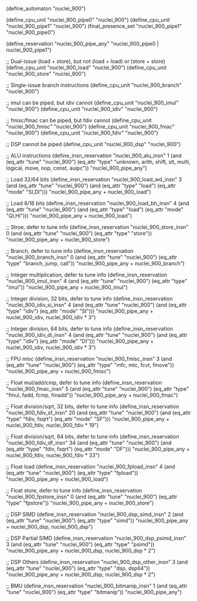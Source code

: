 (define_automaton "nuclei_900")

(define_cpu_unit "nuclei_900_pipe0" "nuclei_900")
(define_cpu_unit "nuclei_900_pipe1" "nuclei_900")
(final_presence_set "nuclei_900_pipe1" "nuclei_900_pipe0")

(define_reservation "nuclei_900_pipe_any" "nuclei_900_pipe0 | nuclei_900_pipe1")

;; Dual-issue (load + store), but not (load + load) or (store + store)
(define_cpu_unit "nuclei_900_load" "nuclei_900")
(define_cpu_unit "nuclei_900_store" "nuclei_900")

;; Single-issue branch instructions
(define_cpu_unit "nuclei_900_branch" "nuclei_900")

;; imul can be piped, but idiv cannot
(define_cpu_unit "nuclei_900_imul" "nuclei_900")
(define_cpu_unit "nuclei_900_idiv" "nuclei_900")

;; fmisc/fmac can be piped, but fdiv cannot
(define_cpu_unit "nuclei_900_fmisc" "nuclei_900")
(define_cpu_unit "nuclei_900_fmac" "nuclei_900")
(define_cpu_unit "nuclei_900_fdiv" "nuclei_900")

;; DSP cannot be piped
(define_cpu_unit "nuclei_900_dsp" "nuclei_900")

;; ALU instructions
(define_insn_reservation "nuclei_900_alu_insn" 1
  (and (eq_attr "tune" "nuclei_900")
    (eq_attr "type" "unknown, arith, shift, slt, multi, logical, move, nop, const, auipc"))
  "nuclei_900_pipe_any")

;; Load 32/64 bits
(define_insn_reservation "nuclei_900_load_wd_insn" 3
  (and (eq_attr "tune" "nuclei_900")
    (and (eq_attr "type" "load")
      (eq_attr "mode" "SI,DI")))
  "nuclei_900_pipe_any + nuclei_900_load")

;; Load 8/16 bits
(define_insn_reservation "nuclei_900_load_bh_insn" 4
  (and (eq_attr "tune" "nuclei_900")
    (and (eq_attr "type" "load")
      (eq_attr "mode" "QI,HI")))
  "nuclei_900_pipe_any + nuclei_900_load")

;; Stroe, defer to tune info
(define_insn_reservation "nuclei_900_store_insn" 0
  (and (eq_attr "tune" "nuclei_900")
       (eq_attr "type" "store"))
  "nuclei_900_pipe_any + nuclei_900_store")

;; Branch, defer to tune info
(define_insn_reservation "nuclei_900_branch_insn" 0
  (and (eq_attr "tune" "nuclei_900")
       (eq_attr "type" "branch, jump, call"))
  "nuclei_900_pipe_any + nuclei_900_branch")

;; Integer multiplication, defer to tune info
(define_insn_reservation "nuclei_900_imul_insn" 4
  (and (eq_attr "tune" "nuclei_900")
       (eq_attr "type" "imul"))
  "nuclei_900_pipe_any + nuclei_900_imul")

;; Integer division, 32 bits, defer to tune info
(define_insn_reservation "nuclei_900_idiv_si_insn" 4
  (and (eq_attr "tune" "nuclei_900")
       (and (eq_attr "type" "idiv")
            (eq_attr "mode" "SI")))
  "nuclei_900_pipe_any + nuclei_900_idiv, nuclei_900_idiv * 3")

;; Integer division, 64 bits, defer to tune info
(define_insn_reservation "nuclei_900_idiv_di_insn" 4
  (and (eq_attr "tune" "nuclei_900")
       (and (eq_attr "type" "idiv")
            (eq_attr "mode" "DI")))
  "nuclei_900_pipe_any + nuclei_900_idiv, nuclei_900_idiv * 3")

;; FPU misc
(define_insn_reservation "nuclei_900_fmisc_insn" 3
  (and (eq_attr "tune" "nuclei_900")
       (eq_attr "type" "mfc, mtc, fcvt, fmove"))
  "nuclei_900_pipe_any + nuclei_900_fmisc")

;; Float mul/add/cmp, defer to tune info
(define_insn_reservation "nuclei_900_fmac_insn" 5
  (and (eq_attr "tune" "nuclei_900")
       (eq_attr "type" "fmul, fadd, fcmp, fmadd"))
  "nuclei_900_pipe_any + nuclei_900_fmac")

;; Float division/sqrt, 32 bits, defer to tune info
(define_insn_reservation "nuclei_900_fdiv_sf_insn" 20
  (and (eq_attr "tune" "nuclei_900")
       (and (eq_attr "type" "fdiv, fsqrt")
            (eq_attr "mode" "SF")))
  "nuclei_900_pipe_any + nuclei_900_fdiv, nuclei_900_fdiv * 19")

;; Float division/sqrt, 64 bits, defer to tune info
(define_insn_reservation "nuclei_900_fdiv_df_insn" 34
  (and (eq_attr "tune" "nuclei_900")
       (and (eq_attr "type" "fdiv, fsqrt")
            (eq_attr "mode" "DF")))
  "nuclei_900_pipe_any + nuclei_900_fdiv, nuclei_900_fdiv * 33")

;; Float load
(define_insn_reservation "nuclei_900_fpload_insn" 4
  (and (eq_attr "tune" "nuclei_900")
       (eq_attr "type" "fpload"))
  "nuclei_900_pipe_any + nuclei_900_load")

;; Float store, defer to tune info
(define_insn_reservation "nuclei_900_fpstore_insn" 0
  (and (eq_attr "tune" "nuclei_900")
       (eq_attr "type" "fpstore"))
  "nuclei_900_pipe_any + nuclei_900_store")

;; DSP SIMD
(define_insn_reservation "nuclei_900_dsp_simd_insn" 2
  (and (eq_attr "tune" "nuclei_900")
       (eq_attr "type" "simd"))
  "nuclei_900_pipe_any + nuclei_900_dsp, nuclei_900_dsp")

;; DSP Partial SIMD
(define_insn_reservation "nuclei_900_dsp_psimd_insn" 3
  (and (eq_attr "tune" "nuclei_900")
       (eq_attr "type" "psimd"))
  "nuclei_900_pipe_any + nuclei_900_dsp, nuclei_900_dsp * 2")

;; DSP Others
(define_insn_reservation "nuclei_900_dsp_other_insn" 3
  (and (eq_attr "tune" "nuclei_900")
       (eq_attr "type" "dsp, dsp64"))
  "nuclei_900_pipe_any + nuclei_900_dsp, nuclei_900_dsp * 2")

;; BMU
(define_insn_reservation "nuclei_900_bitmanip_insn" 1
  (and (eq_attr "tune" "nuclei_900")
       (eq_attr "type" "bitmanip"))
  "nuclei_900_pipe_any")
